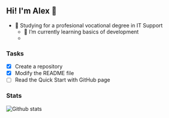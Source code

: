 ## Hi! I'm Alex 👋

- 🔭 Studying for a profesional vocational degree in IT Support
    - 🌱 I’m currently learning basics of development
    - 

### Tasks
- [x] Create a repository
- [x] Modify the README file
- [ ] Read the Quick Start with GitHub page

### Stats
![Github stats](https://github-readme-stats.vercel.app/api?username=yourGithubUsername)
